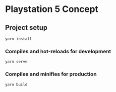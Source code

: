 # Playstation 5 Concept

## Project setup
```
yarn install
```

### Compiles and hot-reloads for development
```
yarn serve
```

### Compiles and minifies for production
```
yarn build
```
